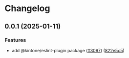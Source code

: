 # Changelog

## 0.0.1 (2025-01-11)


### Features

* add @kintone/eslint-plugin package ([#3097](https://github.com/kintone/js-sdk/issues/3097)) ([822e5c5](https://github.com/kintone/js-sdk/commit/822e5c5d49df114f47bd72a287309ffc90c8d9c4))
